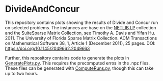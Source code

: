 # DivideAndConcur

This repository contains plots showing the results of Divide and Concur run on selected problems.
The instances are base on the [NETLIB LP](https://www.netlib.org/lp/data/readme) collection and the 
SuiteSparse Matrix Collection, see
Timothy A. Davis and Yifan Hu. 2011. The University of Florida Sparse Matrix Collection. ACM Transactions on Mathematical Software 38, 1, Article 1 (December 2011), 25 pages. DOI: https://doi.org/10.1145/2049662.2049663

Further, this repository contains code to generate the plots in [GeneratePlots.py](./GeneratePlots.py).
This requires the precomputed erros in the .npz files.
These files can be generated with [ComputeRuns.py](./ComputeRuns.py), though this can take up to two hours.
